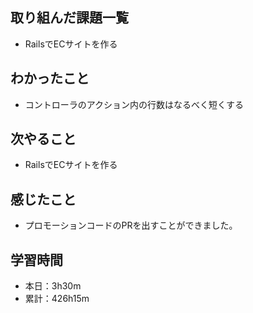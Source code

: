 ## 取り組んだ課題一覧
- RailsでECサイトを作る
## わかったこと
- コントローラのアクション内の行数はなるべく短くする
## 次やること
- RailsでECサイトを作る
## 感じたこと
- プロモーションコードのPRを出すことができました。
## 学習時間
- 本日：3h30m
- 累計：426h15m
